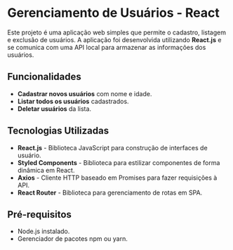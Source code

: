 # Gerenciamento de Usuários - React

Este projeto é uma aplicação web simples que permite o cadastro, listagem e exclusão de usuários. A aplicação foi desenvolvida utilizando **React.js** e se comunica com uma API local para armazenar as informações dos usuários.

## Funcionalidades

- **Cadastrar novos usuários** com nome e idade.
- **Listar todos os usuários** cadastrados.
- **Deletar usuários** da lista.

## Tecnologias Utilizadas

- **React.js** - Biblioteca JavaScript para construção de interfaces de usuário.
- **Styled Components** - Biblioteca para estilizar componentes de forma dinâmica em React.
- **Axios** - Cliente HTTP baseado em Promises para fazer requisições à API.
- **React Router** - Biblioteca para gerenciamento de rotas em SPA.

## Pré-requisitos

- Node.js instalado.
- Gerenciador de pacotes npm ou yarn.

